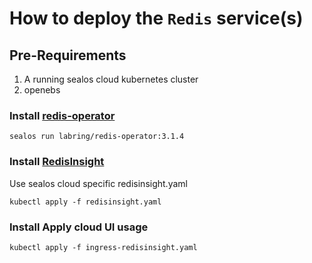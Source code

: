 # How to deploy the `Redis` service(s)

## Pre-Requirements
1. A running sealos cloud kubernetes cluster
2. openebs

### Install [redis-operator](https://github.com/labring/cluster-image/tree/main/applications/redis-operator)

```shell
sealos run labring/redis-operator:3.1.4
```

### Install [RedisInsight](https://docs.redis.com/latest/ri/installing/install-k8s/)

Use sealos cloud specific redisinsight.yaml
```shell
kubectl apply -f redisinsight.yaml
```

### Install Apply cloud UI usage
```shell
kubectl apply -f ingress-redisinsight.yaml
```